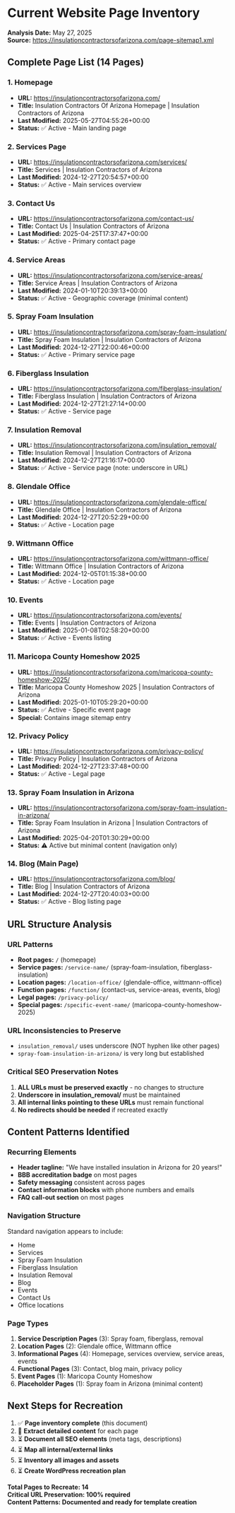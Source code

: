 # Current Website Page Inventory

**Analysis Date:** May 27, 2025  
**Source:** https://insulationcontractorsofarizona.com/page-sitemap1.xml

## Complete Page List (14 Pages)

### 1. Homepage
- **URL:** https://insulationcontractorsofarizona.com/
- **Title:** Insulation Contractors Of Arizona Homepage | Insulation Contractors of Arizona
- **Last Modified:** 2025-05-27T04:55:26+00:00
- **Status:** ✅ Active - Main landing page

### 2. Services Page
- **URL:** https://insulationcontractorsofarizona.com/services/
- **Title:** Services | Insulation Contractors of Arizona
- **Last Modified:** 2024-12-27T20:54:57+00:00
- **Status:** ✅ Active - Main services overview

### 3. Contact Us
- **URL:** https://insulationcontractorsofarizona.com/contact-us/
- **Title:** Contact Us | Insulation Contractors of Arizona
- **Last Modified:** 2025-04-25T17:37:47+00:00
- **Status:** ✅ Active - Primary contact page

### 4. Service Areas
- **URL:** https://insulationcontractorsofarizona.com/service-areas/
- **Title:** Service Areas | Insulation Contractors of Arizona
- **Last Modified:** 2024-01-10T20:39:13+00:00
- **Status:** ✅ Active - Geographic coverage (minimal content)

### 5. Spray Foam Insulation
- **URL:** https://insulationcontractorsofarizona.com/spray-foam-insulation/
- **Title:** Spray Foam Insulation | Insulation Contractors of Arizona
- **Last Modified:** 2024-12-27T22:00:46+00:00
- **Status:** ✅ Active - Primary service page

### 6. Fiberglass Insulation
- **URL:** https://insulationcontractorsofarizona.com/fiberglass-insulation/
- **Title:** Fiberglass Insulation | Insulation Contractors of Arizona
- **Last Modified:** 2024-12-27T21:27:14+00:00
- **Status:** ✅ Active - Service page

### 7. Insulation Removal
- **URL:** https://insulationcontractorsofarizona.com/insulation_removal/
- **Title:** Insulation Removal | Insulation Contractors of Arizona
- **Last Modified:** 2024-12-27T21:16:17+00:00
- **Status:** ✅ Active - Service page (note: underscore in URL)

### 8. Glendale Office
- **URL:** https://insulationcontractorsofarizona.com/glendale-office/
- **Title:** Glendale Office | Insulation Contractors of Arizona
- **Last Modified:** 2024-12-27T20:52:29+00:00
- **Status:** ✅ Active - Location page

### 9. Wittmann Office
- **URL:** https://insulationcontractorsofarizona.com/wittmann-office/
- **Title:** Wittmann Office | Insulation Contractors of Arizona
- **Last Modified:** 2024-12-05T01:15:38+00:00
- **Status:** ✅ Active - Location page

### 10. Events
- **URL:** https://insulationcontractorsofarizona.com/events/
- **Title:** Events | Insulation Contractors of Arizona
- **Last Modified:** 2025-01-08T02:58:20+00:00
- **Status:** ✅ Active - Events listing

### 11. Maricopa County Homeshow 2025
- **URL:** https://insulationcontractorsofarizona.com/maricopa-county-homeshow-2025/
- **Title:** Maricopa County Homeshow 2025 | Insulation Contractors of Arizona
- **Last Modified:** 2025-01-10T05:29:20+00:00
- **Status:** ✅ Active - Specific event page
- **Special:** Contains image sitemap entry

### 12. Privacy Policy
- **URL:** https://insulationcontractorsofarizona.com/privacy-policy/
- **Title:** Privacy Policy | Insulation Contractors of Arizona
- **Last Modified:** 2024-12-27T23:37:48+00:00
- **Status:** ✅ Active - Legal page

### 13. Spray Foam Insulation in Arizona
- **URL:** https://insulationcontractorsofarizona.com/spray-foam-insulation-in-arizona/
- **Title:** Spray Foam Insulation in Arizona | Insulation Contractors of Arizona
- **Last Modified:** 2025-04-20T01:30:29+00:00
- **Status:** ⚠️ Active but minimal content (navigation only)

### 14. Blog (Main Page)
- **URL:** https://insulationcontractorsofarizona.com/blog/
- **Title:** Blog | Insulation Contractors of Arizona
- **Last Modified:** 2024-12-27T20:40:03+00:00
- **Status:** ✅ Active - Blog listing page

## URL Structure Analysis

### URL Patterns
- **Root pages:** `/` (homepage)
- **Service pages:** `/service-name/` (spray-foam-insulation, fiberglass-insulation)
- **Location pages:** `/location-office/` (glendale-office, wittmann-office)
- **Function pages:** `/function/` (contact-us, service-areas, events, blog)
- **Legal pages:** `/privacy-policy/`
- **Special pages:** `/specific-event-name/` (maricopa-county-homeshow-2025)

### URL Inconsistencies to Preserve
- `insulation_removal/` uses underscore (NOT hyphen like other pages)
- `spray-foam-insulation-in-arizona/` is very long but established

### Critical SEO Preservation Notes
1. **ALL URLs must be preserved exactly** - no changes to structure
2. **Underscore in insulation_removal/** must be maintained
3. **All internal links pointing to these URLs** must remain functional
4. **No redirects should be needed** if recreated exactly

## Content Patterns Identified

### Recurring Elements
- **Header tagline:** "We have installed insulation in Arizona for 20 years!"
- **BBB accreditation badge** on most pages
- **Safety messaging** consistent across pages
- **Contact information blocks** with phone numbers and emails
- **FAQ call-out section** on most pages

### Navigation Structure
Standard navigation appears to include:
- Home
- Services
- Spray Foam Insulation
- Fiberglass Insulation
- Insulation Removal
- Blog
- Events
- Contact Us
- Office locations

### Page Types
1. **Service Description Pages** (3): Spray foam, fiberglass, removal
2. **Location Pages** (2): Glendale office, Wittmann office
3. **Informational Pages** (4): Homepage, services overview, service areas, events
4. **Functional Pages** (3): Contact, blog main, privacy policy
5. **Event Pages** (1): Maricopa County Homeshow
6. **Placeholder Pages** (1): Spray foam in Arizona (minimal content)

## Next Steps for Recreation

1. ✅ **Page inventory complete** (this document)
2. 🔄 **Extract detailed content** for each page
3. ⏳ **Document all SEO elements** (meta tags, descriptions)
4. ⏳ **Map all internal/external links**
5. ⏳ **Inventory all images and assets**
6. ⏳ **Create WordPress recreation plan**

**Total Pages to Recreate: 14**  
**Critical URL Preservation: 100% required**  
**Content Patterns: Documented and ready for template creation**